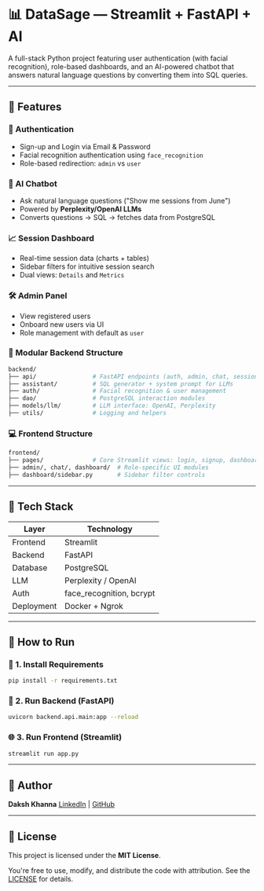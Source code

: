 # 📊 DataSage — Streamlit + FastAPI + AI

A full-stack Python project featuring user authentication (with facial recognition), role-based dashboards, and an AI-powered chatbot that answers natural language questions by converting them into SQL queries.

---

## 🚀 Features

### 🔐 Authentication

* Sign-up and Login via Email & Password
* Facial recognition authentication using `face_recognition`
* Role-based redirection: `admin` vs `user`

### 🧠 AI Chatbot

* Ask natural language questions ("Show me sessions from June")
* Powered by **Perplexity/OpenAI LLMs**
* Converts questions → SQL → fetches data from PostgreSQL

### 📈 Session Dashboard

* Real-time session data (charts + tables)
* Sidebar filters for intuitive session search
* Dual views: `Details` and `Metrics`

### 🛠 Admin Panel

* View registered users
* Onboard new users via UI
* Role management with default as `user`

### 🧹 Modular Backend Structure

```bash
backend/
├── api/                # FastAPI endpoints (auth, admin, chat, session)
├── assistant/          # SQL generator + system prompt for LLMs
├── auth/               # Facial recognition & user management
├── dao/                # PostgreSQL interaction modules
├── models/llm/         # LLM interface: OpenAI, Perplexity
├── utils/              # Logging and helpers
```

### 💻 Frontend Structure

```bash
frontend/
├── pages/              # Core Streamlit views: login, signup, dashboard, etc.
├── admin/, chat/, dashboard/  # Role-specific UI modules
├── dashboard/sidebar.py       # Sidebar filter controls
```

---

## 🧰 Tech Stack

| Layer      | Technology                |
| ---------- | ------------------------- |
| Frontend   | Streamlit                 |
| Backend    | FastAPI                   |
| Database   | PostgreSQL                |
| LLM        | Perplexity / OpenAI       |
| Auth       | face\_recognition, bcrypt |
| Deployment | Docker + Ngrok            |

---

## 📂 How to Run

### 🔧 1. Install Requirements

```bash
pip install -r requirements.txt
```

### 🚀 2. Run Backend (FastAPI)

```bash
uvicorn backend.api.main:app --reload
```

### 🌐 3. Run Frontend (Streamlit)

```bash
streamlit run app.py
```

---

## 🙌 Author

**Daksh Khanna**
[LinkedIn](https://www.linkedin.com/in/daksh-khanna-769002320/) | [GitHub](https://github.com/Daksh-Khanna)

---

## 📌 License

This project is licensed under the **MIT License**.

You're free to use, modify, and distribute the code with attribution. See the [LICENSE](https://opensource.org/licenses/MIT) for details.
